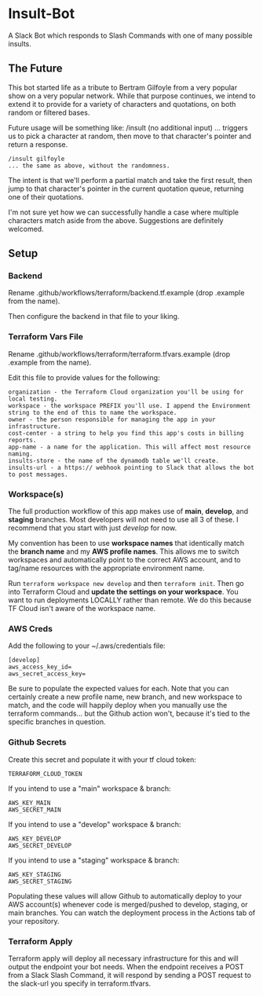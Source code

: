 # Insult-Bot
A Slack Bot which responds to Slash Commands with one of many possible insults. 

## The Future

This bot started life as a tribute to Bertram Gilfoyle from a very popular show on a very popular network. 
While that purpose continues, we intend to extend it to provide for a variety of characters and quotations, 
on both random or filtered bases. 

Future usage will be something like: 
    /insult (no additional input)
    ... triggers us to pick a character at random, then move to that character's pointer and return a response.

    /insult gilfoyle
    ... the same as above, without the randomness.
    
The intent is that we'll perform a partial match and take the first result, then jump to that character's pointer
in the current quotation queue, returning one of their quotations.

I'm not sure yet how we can successfully handle a case where multiple characters match aside from the above. 
Suggestions are definitely welcomed. 

## Setup

### Backend

Rename .github/workflows/terraform/backend.tf.example (drop .example from the name). 

Then configure the backend in that file to your liking. 

### Terraform Vars File

Rename .github/workflows/terraform/terraform.tfvars.example (drop .example from the name). 

Edit this file to provide values for the following: 

    organization - the Terraform Cloud organization you'll be using for local testing. 
    workspace - the workspace PREFIX you'll use. I append the Environment string to the end of this to name the workspace.
    owner - the person responsible for managing the app in your infrastructure. 
    cost-center - a string to help you find this app's costs in billing reports. 
    app-name - a name for the application. This will affect most resource naming. 
    insults-store - the name of the dynamodb table we'll create. 
    insults-url - a https:// webhook pointing to Slack that allows the bot to post messages. 

### Workspace(s)

The full production workflow of this app makes use of **main**, **develop**,
and **staging** branches. Most developers will not need to use all 3 of these.
I recommend that you start with just *develop* for now. 

My convention has been to use **workspace names** that identically match the
**branch name** and my **AWS profile names**. This allows me to switch workspaces and
automatically point to the correct AWS account, and to tag/name resources with
the appropriate environment name. 

Run `terraform workspace new develop` and then `terraform init`. Then go into Terraform 
Cloud and **update the settings on your workspace**. You want to run deployments 
LOCALLY rather than remote. We do this because TF Cloud isn't aware of the workspace name. 

### AWS Creds

Add the following to your ~/.aws/credentials file:

    [develop]
    aws_access_key_id=
    aws_secret_access_key=

Be sure to populate the expected values for each. Note that you can certainly
create a new profile name, new branch, and new workspace to match, and the
code will happily deploy when you manually use the terraform commands... but 
the Github action won't, because it's tied to the specific branches in question. 

### Github Secrets

Create this secret and populate it with your tf cloud token:

    TERRAFORM_CLOUD_TOKEN

If you intend to use a "main" workspace & branch: 

    AWS_KEY_MAIN
    AWS_SECRET_MAIN

If you intend to use a "develop" workspace & branch:

    AWS_KEY_DEVELOP
    AWS_SECRET_DEVELOP

If you intend to use a "staging" workspace & branch:

    AWS_KEY_STAGING
    AWS_SECRET_STAGING

Populating these values will allow Github to automatically deploy to your AWS account(s)
whenever code is merged/pushed to develop, staging, or main branches. You can watch
the deployment process in the Actions tab of your repository. 

### Terraform Apply

Terraform apply will deploy all necessary infrastructure for this and will output the endpoint your bot needs. When the endpoint receives a POST from a Slack Slash Command, it will respond by sending a POST request to the slack-url you specify in terraform.tfvars. 
